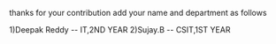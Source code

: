 thanks for your contribution
add your name and department as follows

1)Deepak Reddy -- IT,2ND YEAR
2)Sujay.B -- CSIT,1ST YEAR
